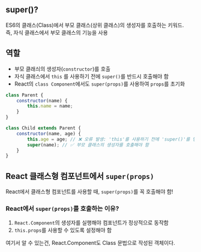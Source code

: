 ## super()?

ES6의 클래스(Class)에서 부모 클래스(상위 클래스)의 생성자를 호출하는 키워드.  
즉, 자식 클래스에서 부모 클래스의 기능을 사용

## 역할

- 부모 클래싀의 생성자(`constructor`)를 호출
- 자식 클래스에서 `this` 를 사용하기 전에 `super()`를 반드시 호출해야 함
- React의 `class Component`에서도 `super(props)`를 사용하여 `props`를 초기화

```js
class Parent {
    constructor(name) {
        this.name = name;
    }
}

class Child extends Parent {
    constructor(name, age) {
        this.age = age; // ❌ 오류 발생: 'this'를 사용하기 전에 'super()'를 먼저 호출해야 함
        super(name); // ✅ 부모 클래스의 생성자를 호출해야 함
    }
}
```

## React 클래스형 컴포넌트에서 `super(props)`

React에서 클래스형 컴포넌트를 사용할 때, `super(props)`를 꼭 호출해야 함!  

### React에서 `super(props)`를 호출하는 이유?

1. `React.Component`의 생성자를 실행해야 컴포넌트가 정상적으로 동작함  
2. `this.props`를 사용할 수 있도록 설정해야 함  

여기서 알 수 있는건, React.Component도 Class 문법으로 작성된 객체이다.  